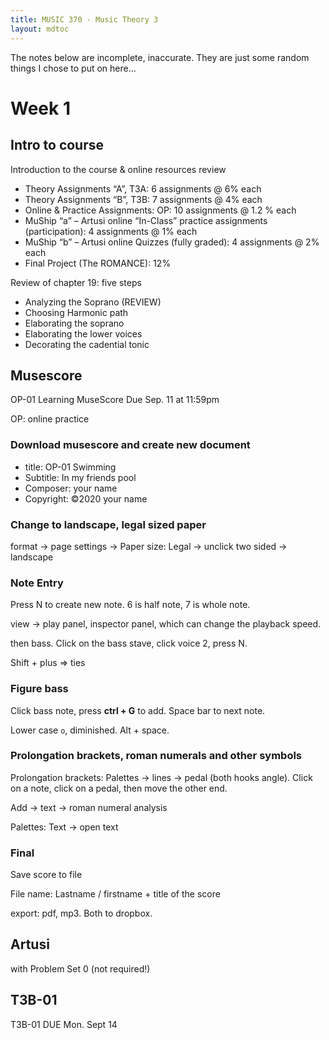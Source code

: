 ```yaml
---
title: MUSIC 370 - Music Theory 3
layout: mdtoc
---
```

The notes below are incomplete, inaccurate. They are just some random things I chose to put on here...
# Week 1
## Intro to course
Introduction to the course & online resources review
- Theory Assignments “A”, T3A: 6 assignments @ 6% each
- Theory Assignments “B”, T3B: 7 assignments @ 4% each
- Online & Practice Assignments: OP: 10 assignments @ 1.2 % each
- MuShip “a” – Artusi online “In-Class” practice assignments (participation): 4 assignments @ 1% each
- MuShip “b” – Artusi online Quizzes (fully graded): 4 assignments @ 2% each
- Final Project (The ROMANCE): 12%


Review of chapter 19: five steps
- Analyzing the Soprano (REVIEW)
- Choosing Harmonic path
- Elaborating the soprano
- Elaborating the lower voices
- Decorating the cadential tonic

## Musescore

<p class="note">OP-01 Learning MuseScore Due Sep. 11 at 11:59pm</p>

OP: online practice

### Download musescore and create new document
- title: OP-01 Swimming
- Subtitle: In my friends pool
- Composer: your name
- Copyright: ©2020 your name

### Change to landscape, legal sized paper
format -> page settings -> Paper size: Legal -> unclick two sided -> landscape

### Note Entry
Press N to create new note. 6 is half note, 7 is whole note.

view -> play panel, inspector panel, which can change the playback speed.

then bass. Click on the bass stave, click voice 2, press N.

Shift + plus => ties

### Figure bass
Click bass note, press **ctrl + G** to add. Space bar to next note.

Lower case `o`, diminished. Alt + space.

### Prolongation brackets, roman numerals and other symbols
Prolongation brackets: Palettes -> lines -> pedal (both hooks angle). Click on a note, click on a pedal, then move the other end.

Add -> text -> roman numeral analysis

Palettes: Text -> open text

### Final
Save score to file

File name: Lastname / firstname + title of the score

export: pdf, mp3. Both to dropbox.

## Artusi
with Problem Set 0 (not required!)

## T3B-01

<p class="note">T3B-01 DUE Mon. Sept 14 </p>

